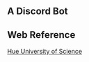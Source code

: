 ## A Discord Bot 

## Web Reference

[Hue University of Science](https://student.husc.edu.vn/News)

